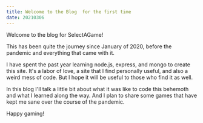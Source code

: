 ```yaml
---
title: Welcome to the Blog  for the first time
date: 20210306
---
```


Welcome to the blog for SelectAGame!

This has been quite the journey since January of 2020, before the pandemic and everything that came with it.

I have spent the past year learning node.js, express, and mongo to create this site. It's a labor of love, a site that I find personally useful, and also a weird mess of code. But I hope it will be useful to those who find it as well.

In this blog I'll talk a little bit about what it was like to code this behemoth and what I learned along the way. And I plan to share some games that have kept me sane over the course of the pandemic.

Happy gaming!
